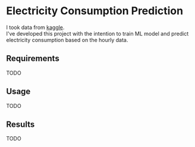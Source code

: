 # Electricity Consumption Prediction

I took data from [kaggle](https://www.kaggle.com/datasets/robikscube/hourly-energy-consumption). \
I've developed this project with the intention to train ML model and predict electricity consumption based on the hourly data.

## Requirements

TODO

## Usage

TODO

## Results

TODO